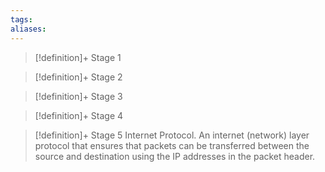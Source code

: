 ```yaml
---
tags:
aliases:
---
```


> [!definition]+ Stage 1
>

> [!definition]+ Stage 2
>

> [!definition]+ Stage 3
>

> [!definition]+ Stage 4
>

> [!definition]+ Stage 5
> Internet Protocol. An internet (network) layer protocol that ensures that packets can be transferred between the source and destination using the IP addresses in the packet header.



